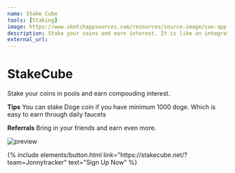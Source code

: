 ```yaml
---
name: Stake Cube
tools: [Staking]
image: https://www.sketchappsources.com/resources/source-image/coo-app-concept-subgaurav.jpg
description: Stake your coins and earn interest. It is like an integrated Exchange, masternode hosting, on-board crypto mining and a powerful compounding interest system
external_url: 
---
```



# StakeCube

Stake your coins in pools and earn compouding interest.

**Tips** You can stake Doge coin if you have minimum 1000 doge. Which is easy to earn through daily faucets 

**Referrals**
Bring in your friends and earn even more.

![preview](https://drive.google.com/uc?id=1I8uWbMsJ1_sPuRZbd_B4BKUfD2e1H8nG)


<p class="text-center">
{% include elements/button.html link="https://stakecube.net/?team=Jonnytracker" text="Sign Up Now" %}
</p>